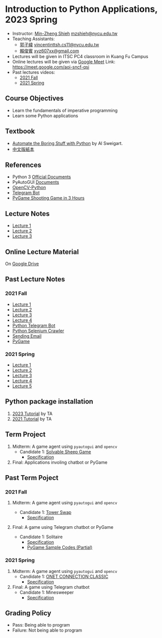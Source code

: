 # Introduction to Python Applications, 2023 Spring

+   Instructor: [Min-Zheng Shieh](mailto:mzshieh@nycu.edu.tw) mzshieh@nycu.edu.tw
+   Teaching Assistants: 
    +   [郭子緯](mailto:vincentinttsh.cs11@nycu.edu.tw) vincentinttsh.cs11@nycu.edu.tw
    +   [賴俊賓](mailto:xyz607xx@gmail.com) xyz607xx@gmail.com
+   Lectures will be given in ITSC PC4 classroom in Kuang Fu Campus 
+   Online lectures will be given via [Google Meet](https://meet.google.com/aoi-sncf-qsi) Link: https://meet.google.com/aoi-sncf-qsi
+   Past lectures videos: 
    +   [2021 Fall](https://drive.google.com/drive/folders/1TJVaP-GDk_hkYjBK3LdRje6qt5boBvbJ?usp=share_link)
    +   [2021 Spring](https://drive.google.com/drive/folders/1ghhUlDLR1ZeCdtDYB7TTtMsLBdu9hc1J?usp=share_link)

## Course Objectives

+   Learn the fundamentals of imperative programming
+   Learn some Python applications

## Textbook 
+   [Automate the Boring Stuff with Python](https://automatetheboringstuff.com/) by Al Sweigart.
+   [中文版紙本](https://www.tenlong.com.tw/products/9789865025977)

## References
+   Python 3 [Official Documents](https://docs.python.org/3/)
+   PyAutoGUI [Documents](https://pyautogui.readthedocs.io/en/latest/)
+   [OpenCV-Python](https://docs.opencv.org/master/d6/d00/tutorial_py_root.html)
+	[Telegram Bot](https://telegram.org/)
+	[PyGame Shooting Game in 3 Hours](https://www.youtube.com/watch?v=61eX0bFAsYs)  

## Lecture Notes

+ [Lecture 1](https://hackmd.io/@truckski/B1oHHMipj)
+ [Lecture 2](https://hackmd.io/@truckski/S1I7Tcp0s)
+ [Lecture 3](https://hackmd.io/@truckski/B1642IYg3)

## Online Lecture Material

On [Google Drive](https://drive.google.com/drive/folders/1bWFLtJKmNLFOHSCY3CkrvL2fvI-dsmPL?usp=share_link)

## Past Lecture Notes

### 2021 Fall
+ [Lecture 1](https://hackmd.io/@truckski/HyEQXm6G_)
+ [Lecture 2](https://hackmd.io/@truckski/BkEgP7IQ_)
+ [Lecture 3](https://hackmd.io/@truckski/HkdMqaGSO)
+ [Lecture 4](https://hackmd.io/@truckski/SkBEZnPPO)
+ [Python Telegram Bot](https://hackmd.io/@yuchingtw/SJ1eDyVw_)
+ [Python Selenium Crawler](https://hackmd.io/@yuchingtw/BkUXN_v_u)
+ [Sending Email](https://hackmd.io/@truckski/SkIz9uDjd)
+ [PyGame](https://github.com/LeeLin2602/PyGame_Tutorial/)

### 2021 Spring
+ [Lecture 1](https://hackmd.io/s/rJ6hmNpUN)
+ [Lecture 2](https://hackmd.io/s/ByMfXEPDN)
+ [Lecture 3](https://hackmd.io/s/HJmvTOrcV)
+ [Lecture 4](https://hackmd.io/s/S17MXDc3N)
+ [Lecture 5](https://hackmd.io/@BpUgvpG2TZy_PvDRF1bwvw/B1SFdDye4?type=view)

## Python package installation

1. [2023 Tutorial](https://hackmd.io/@vincentinttsh/Skl8K-BmAj) by TA
2. [2021 Tutorial](https://hackmd.io/@yuchingtw/S17rgKqfO) by TA

## Term Project

1. Midterm: A game agent using `pyautogui` and `opencv`
    + Candidate 1: [Solvable Sheep Game](https://solvable-sheep-game.streakingman.com/)
        - [Specification](https://hackmd.io/@truckski/r181LkDy3)
2. Final: Applications involing chatbot or PyGame


## Past Term Poject

### 2021 Fall

1. Midterm: A game agent using `pyautogui` and `opencv`
    + Candidate 1: [Tower Swap](https://www.crazygames.com/game/tower-swap)
        - [Specification](https://hackmd.io/@yuchingtw/SyG_dtHIF)

2. Final: A game using Telegram chatbot or PyGame
    + Candidate 1: Solitaire
        - [Specification](https://hackmd.io/@yuchingtw/HJGOSZyqK)
        - [PyGame Sample Codes (Partial)](https://hackmd.io/@truckski/H1Wn325oF)  

### 2021 Spring

1. Midterm: A game agent using `pyautogui` and `opencv`
    + Candidate 1: [ONET CONNECTION CLASSIC](https://html5games.com/Game/Onet-Connect-Classic/d6173a60-1b41-4b34-b4c3-aa4c5fc9ce35)
        - [Specification](https://hackmd.io/xpfE8ikzSES4fBQjM6zeBw)
2. Final: A game using Telegram chatbot
    + Candidate 1: Minesweeper
        - [Specification](https://hackmd.io/MGIfqtWMQ2CM9kNJNY5dmQ)

## Grading Policy

+   Pass: Being able to program
+   Failure: Not being able to program
